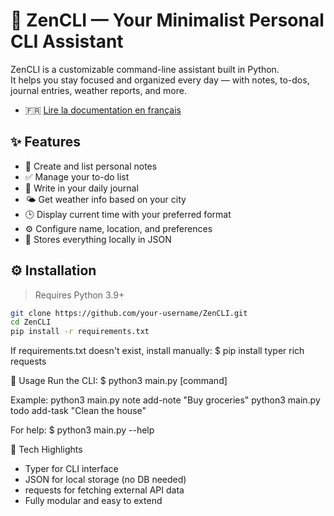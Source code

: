 # 🧘 ZenCLI — Your Minimalist Personal CLI Assistant

ZenCLI is a customizable command-line assistant built in Python.  
It helps you stay focused and organized every day — with notes, to-dos, journal entries, weather reports, and more.


- 🇫🇷 [Lire la documentation en français](README_FR.md)

## ✨ Features

- 📝 Create and list personal notes
- ✅ Manage your to-do list
- 📔 Write in your daily journal
- 🌤️ Get weather info based on your city
- 🕒 Display current time with your preferred format
- ⚙️ Configure name, location, and preferences
- 📁 Stores everything locally in JSON


## ⚙️ Installation

> Requires Python 3.9+

```bash
git clone https://github.com/your-username/ZenCLI.git
cd ZenCLI
pip install -r requirements.txt
```
If requirements.txt doesn't exist, install manually:
$ pip install typer rich requests

🚀 Usage
Run the CLI:
$ python3 main.py [command]

Example:
python3 main.py note add-note "Buy groceries"
python3 main.py todo add-task "Clean the house"


For help:
    $ python3 main.py --help

🧠 Tech Highlights
- Typer for CLI interface
- JSON for local storage (no DB needed)
- requests for fetching external API data
- Fully modular and easy to extend